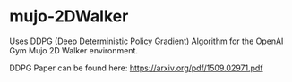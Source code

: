 # mujo-2DWalker

Uses DDPG (Deep Deterministic Policy Gradient) Algorithm for the OpenAI Gym Mujo 2D Walker environment.

DDPG Paper can be found here: https://arxiv.org/pdf/1509.02971.pdf
